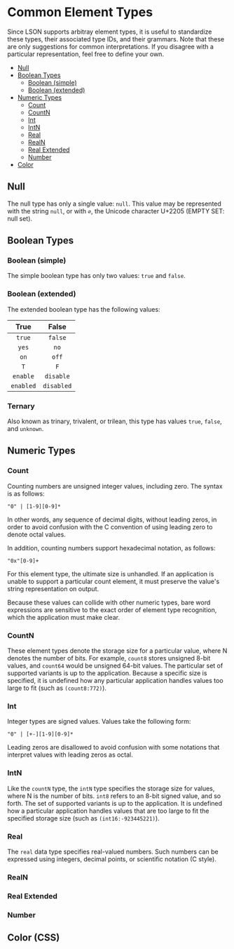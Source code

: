 Common Element Types
====================================================================================================

Since LSON supports arbitray element types, it is useful to standardize these types, their
associated type IDs, and their grammars. Note that these are only suggestions for common
interpretations. If you disagree with a particular representation, feel free to define your own.

- [Null]
- [Boolean Types]
  + [Boolean (simple)]
  + [Boolean (extended)]
- [Numeric Types]
  + [Count]
  + [CountN]
  + [Int]
  + [IntN]
  + [Real]
  + [RealN]
  + [Real Extended]
  + [Number]
- [Color]


Null
-----
The null type has only a single value: `null`. This value may be represented with the string `null`,
or with `∅`, the Unicode character U+2205 (EMPTY SET: null set).


Boolean Types
--------------

### Boolean (simple)
The simple boolean type has only two values: `true` and `false`.

### Boolean (extended)
The extended boolean type has the following values:

| True      | False      |
|:---------:|:----------:|
| `true`    | `false`    |
| `yes`     | `no`       |
| `on`      | `off`      |
| `T`       | `F`        |
| `enable`  | `disable`  |
| `enabled` | `disabled` |

### Ternary
Also known as trinary, trivalent, or trilean, this type has values `true`, `false`, and `unknown`.


Numeric Types
--------------

### Count
Counting numbers are unsigned integer values, including zero. The syntax is as follows:

    "0" | [1-9][0-9]*

In other words, any sequence of decimal digits, without leading zeros, in order to avoid confusion
with the C convention of using leading zero to denote octal values.

In addition, counting numbers support hexadecimal notation, as follows:

    "0x"[0-9]+

For this element type, the ultimate size is unhandled. If an application is unable to support a
particular count element, it must preserve the value's string representation on output.

Because these values can collide with other numeric types, bare word expressions are sensitive to
the exact order of element type recognition, which the application must make clear.

### CountN
These element types denote the storage size for a particular value, where N denotes the number of
bits. For example, `count8` stores unsigned 8-bit values, and `count64` would be unsigned 64-bit
values. The particular set of supported variants is up to the application. Because a specific size
is specified, it is undefined how any particular application handles values too large to fit (such
as `(count8:772)`).

### Int
Integer types are signed values. Values take the following form:

    "0" | [+-][1-9][0-9]*

Leading zeros are disallowed to avoid confusion with some notations that interpret values with
leading zeros as octal.

### IntN
Like the `countN` type, the `intN` type specifies the storage size for values, where N is the number
of bits. `int8` refers to an 8-bit signed value, and so forth. The set of supported variants is up
to the application. It is undefined how a particular application handles values that are too large
to fit the specified storage size (such as `(int16:-923445221)`).

### Real
The `real` data type specifies real-valued numbers. Such numbers can be expressed using integers,
decimal points, or scientific notation (C style).

### RealN

### Real Extended

### Number


Color (CSS)
------------



[Null]:               #null
[Boolean Types]:      #boolean-types
[Boolean (simple)]:   #boolean-simple
[Boolean (extended)]: #boolean-extended
[Numeric Types]:      #numeric-types
[Count]:              #count
[CountN]:             #countn
[Int]:                #int
[IntN]:               #intn
[Real]:               #real
[RealN]:              #realn
[Real Extended]:      #real-extended
[Number]:             #number
[Color]:              #color
